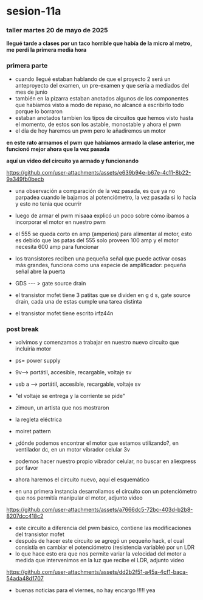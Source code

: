 # sesion-11a
### taller martes 20 de mayo de 2025

**llegué tarde a clases por un taco horrible que había de la micro al metro, me perdí la primera media hora**

### primera parte
- cuando llegué estaban hablando de que el proyecto 2 será un anteproyecto del examen, un pre-examen y que sería a mediados del mes de junio
- también en la pizarra estaban anotados algunos de los componentes que habíamos visto a modo de repaso, no alcancé a escribirlo todo porque lo borraron
- estaban anotados tambien los tipos de circuitos que hemos visto hasta el momento, de estos son los astable, monostable y ahora el pwm
- el día de hoy haremos un pwm pero le añadiremos un motor

**en este rato armamos el pwm que habíamos armado la clase anterior, me funcionó mejor ahora que la vez pasada**

**aquí un video del circuito ya armado y funcionando**



https://github.com/user-attachments/assets/e639b94e-b67e-4c11-8b22-9a349fb0becb

- una observación a comparación de la vez pasada, es que ya no parpadea cuando le bajamos al potenciómetro, la vez pasada si lo hacía y esto no tenía que ocurrir

- luego de armar el pwm misaaa explicó un poco sobre cómo íbamos a incorporar el motor en nuestro pwm
- el 555 se queda corto en amp (amperios) para alimentar al motor, esto es debido que las patas del 555 solo proveen 100 amp y el motor necesita 600 amp para funcionar
- los transistores reciben una pequeña señal que puede activar cosas más grandes, funciona como una especie de amplificador: pequeña señal abre la puerta
- GDS --- > gate source drain
- el transistor mofet tiene 3 patitas que se dividen en g d s, gate source drain, cada una de estas cumple una tarea distinta
- el transistor mofet tiene escrito irfz44n

### post break

- volvimos y comenzamos a trabajar en nuestro nuevo circuito que incluiría motor
- ps= power supply
- 9v--> portátil, accesible, recargable, voltaje sv
- usb a --> portátil, accesible, recargable, voltaje sv
- "el voltaje se entrega y la corriente se pide"
- zimoun, un artista que nos mostraron
- la regleta eléctrica
- moiret pattern
- ¿dónde podemos encontrar el motor que estamos utilizando?, en ventilador dc, en un motor vibrador celular 3v
- podemos hacer nuestro propio vibrador celular, no buscar en aliexpress por favor
- ahora haremos el circuito nuevo, aquí el esquemático


 - en una primera instancia desarrollamos el circuito con un potenciómetro que nos permitía manipular el motor, adjunto video



https://github.com/user-attachments/assets/a7666dc5-72bc-403d-b2b8-8207dcc418c2







- este circuito a diferencia del pwm básico, contiene las modificaciones del transistor mofet
- después de hacer este circuito se agregó un pequeño hack, el cual consistía en cambiar el potenciómetro (resistencia variable) por un LDR
- lo que hace esto era que nos permite variar la velocidad del motor a medida que intervenimos en la luz que recibe el LDR, adjunto video



https://github.com/user-attachments/assets/dd2b2f51-a45a-4cf1-baca-54ada48d1707

- buenas noticias para el viernes, no hay encargo !!!!! yea







